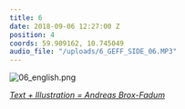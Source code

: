 ```yaml
---
title: 6
date: 2018-09-06 12:27:00 Z
position: 4
coords: 59.909162, 10.745049
audio_file: "/uploads/6_GEFF_SIDE_06.MP3"
---
```





![06_english.png](/uploads/06_english.png)



*[Text + Illustration = Andreas Brox-Fadum](https://www.linkedin.com/in/andreas-fadum-haugstad-213b8596/)*
